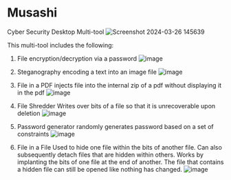 # Musashi
Cyber Security Desktop Multi-tool
![Screenshot 2024-03-26 145639](https://github.com/EdoToji/Musashi/assets/48575959/0dba8200-8b80-4bf8-b5f8-03f9692d703e)

This multi-tool includes the following:
1. File encryption/decryption via a password
   ![image](https://github.com/EdoToji/Musashi/assets/48575959/46d84dcc-194f-4e4f-bc05-8da2a216a7eb)

2. Steganography
     encoding a text into an image file
   ![image](https://github.com/EdoToji/Musashi/assets/48575959/25fc4929-f92d-499f-99cd-edb9626f5e54)

3. File in a PDF
     injects file into the internal zip of a pdf without displaying it in the pdf
   ![image](https://github.com/EdoToji/Musashi/assets/48575959/323268a1-8074-4ec9-a4e7-1a8137a860ca)
   
4. File Shredder
     Writes over bits of a file so that it is unrecoverable upon deletion
   ![image](https://github.com/EdoToji/Musashi/assets/48575959/53c64a12-c33e-4701-b68d-7f6cc2607e5f)

5. Password generator
     randomly generates password based on a set of constraints
   ![image](https://github.com/EdoToji/Musashi/assets/48575959/359b090b-e5eb-42e0-aaf0-e5939219d244)

6. File in a File
      Used to hide one file within the bits of another file. Can also subsequently detach files that are hidden within others. Works by implanting the bits of one file at the end of another. The file that contains a hidden file can still be opened like nothing has changed.
   ![image](https://github.com/EdoToji/Musashi/assets/48575959/54b749e4-6e55-47e1-bab6-dcbde95b3913)
